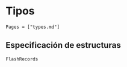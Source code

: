 # Tipos
```@index
Pages = ["types.md"]
```

## Especificación de estructuras
```@docs
FlashRecords
```
